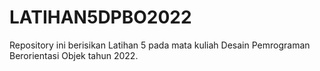# LATIHAN5DPBO2022
Repository ini berisikan Latihan 5 pada mata kuliah Desain Pemrograman Berorientasi Objek tahun 2022.
